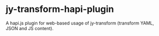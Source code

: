 # jy-transform-hapi-plugin
A hapi.js plugin for web-based usage of jy-transform (transform YAML, JSON and JS content).
